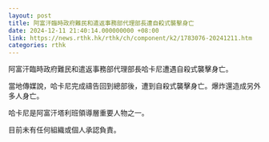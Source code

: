 ```yaml
---
layout: post
title: 阿富汗臨時政府難民和遣返事務部代理部長遭自殺式襲擊身亡
date: 2024-12-11 21:40:14.000000000 +08:00
link: https://news.rthk.hk/rthk/ch/component/k2/1783076-20241211.htm
categories: rthk
---
```


阿富汗臨時政府難民和遣返事務部代理部長哈卡尼遭遇自殺式襲擊身亡。

當地傳媒說，哈卡尼完成禱告回到總部後，遭到自殺式襲擊身亡。爆炸還造成另外多人身亡。

哈卡尼是阿富汗塔利班領導層重要人物之一。

目前未有任何組織或個人承認負責。
